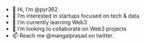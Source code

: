 - 👋 Hi, I’m @pyr362
- 👀 I’m interested in startups focused on tech & data
- 🌱 I’m currently learning Web3
- 💞️ I’m looking to collaborate on Web3 projects
- 📫 Reach me @mangalprasad on twitter.

<!---
pyr362/pyr362 is a ✨ special ✨ repository because its `README.md` (this file) appears on your GitHub profile.
You can click the Preview link to take a look at your changes.
--->
